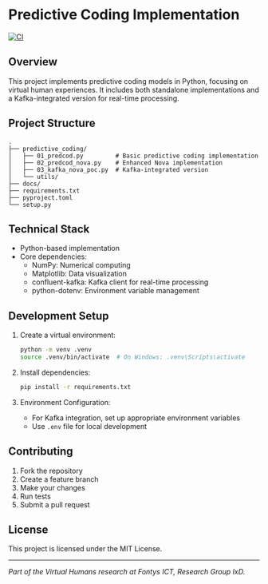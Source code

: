 # Predictive Coding Implementation

[![CI](https://github.com/leonvanbokhorst/virtual-human/actions/workflows/ci.yml/badge.svg)](https://github.com/leonvanbokhorst/virtual-human/actions/workflows/ci.yml)

## Overview

This project implements predictive coding models in Python, focusing on virtual human experiences. It includes both standalone implementations and a Kafka-integrated version for real-time processing.

## Project Structure

```
.
├── predictive_coding/
│   ├── 01_predcod.py         # Basic predictive coding implementation
│   ├── 02_predcod_nova.py    # Enhanced Nova implementation
│   ├── 03_kafka_nova_poc.py  # Kafka-integrated version
│   └── utils/
├── docs/                 
├── requirements.txt
├── pyproject.toml      
└── setup.py
```

## Technical Stack

- Python-based implementation
- Core dependencies:
  - NumPy: Numerical computing
  - Matplotlib: Data visualization
  - confluent-kafka: Kafka client for real-time processing
  - python-dotenv: Environment variable management

## Development Setup

1. Create a virtual environment:
   ```bash
   python -m venv .venv
   source .venv/bin/activate  # On Windows: .venv\Scripts\activate
   ```

2. Install dependencies:
   ```bash
   pip install -r requirements.txt
   ```

3. Environment Configuration:
   - For Kafka integration, set up appropriate environment variables
   - Use `.env` file for local development

## Contributing

1. Fork the repository
2. Create a feature branch
3. Make your changes
4. Run tests
5. Submit a pull request

## License

This project is licensed under the MIT License.

---
*Part of the Virtual Humans research at Fontys ICT, Research Group IxD.*
